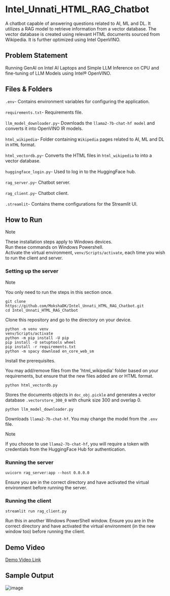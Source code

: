 # Intel_Unnati_HTML_RAG_Chatbot
A chatbot capable of answering questions related to AI, ML and DL. It utilizes a RAG model to retrieve information from a vector database. The vector database is created using relevant HTML documents sourced from Wikipedia. It is further optimized using Intel OpenVINO.

## Problem Statement
Running GenAI on Intel AI Laptops and Simple LLM Inference on CPU and fine-tuning of LLM Models using Intel® OpenVINO.
## Files & Folders
`.env`- Contains environment variables for configuring the application.</br></br>
`requirements.txt`- Requirements file.</br></br>
`llm_model_downloader.py`- Downloads the `llama2-7b-chat-hf model` and converts it into OpenVINO IR models.</br></br>
`html_wikipedia`- Folder containing `Wikipedia` pages related to AI, ML and DL in `HTML` format.</br></br>
`html_vectordb.py`- Converts the HTML files in `html_wikipedia` to into a vector database.</br></br>
`huggingface_login.py`- Used to log in to the HuggingFace hub.</br></br>
`rag_server.py`- Chatbot server.</br></br>
`rag_client.py`- Chatbot client.</br></br>
`.streamlit`- Contains theme configurations for the Streamlit UI.</br>

## How to Run
>[!NOTE]
>These installation steps apply to Windows devices.</br>
>Run these commands on Windows Powershell.</br>
>Activate the virtual environment, `venv/Scripts/activate`, each time you wish to run the client and server.</br>

### Setting up the server
>[!NOTE]
>You only need to run the steps in this section once.
```
git clone https://github.com/MokshaDK/Intel_Unnati_HTML_RAG_Chatbot.git
cd Intel_Unnati_HTML_RAG_Chatbot
```
Clone this repository and go to the directory on your device.
```
python -m venv venv
venv/Scripts/activate
python -m pip install -U pip
pip install -U setuptools wheel
pip install -r requirements.txt
python -m spacy download en_core_web_sm
```
Install the prerequisites.

You may add/remove files from the 'html_wikipedia' folder based on your requirements, but ensure that the new files added are or HTML format.
```
python html_vectordb.py
```
Stores the documents objects in `doc_obj.pickle` and generates a vector database `.vectorstore_300_0` with chunk size 300 and overlap 0.
```
python llm_model_downloader.py
```
Downloads `llama2-7b-chat-hf`. You may change the model from the `.env` file.
>[!NOTE]
>If you choose to use `llama2-7b-chat-hf`, you will require a token with credentials from the HuggingFace Hub for authentication.

### Running the server
```
uvicorn rag_server:app --host 0.0.0.0
```
Ensure you are in the correct directory and have activated the virtual environment before running the server.

### Running the client
```
streamlit run rag_client.py
```
Run this in another Windows PowerShell window.
Ensure you are in the correct directory and have activated the virtual environment (in the new window too) before running the client.

## Demo Video
[Demo Video Link](https://drive.google.com/file/d/1HLiFXQnD8EjVPJXKbCodGmn7SZW9sH9d/view?usp=sharing)

## Sample Output
![image](https://github.com/MokshaDK/Intel_Unnathi_HTML_RAG_Chatbot/assets/141493495/cedd4b60-364b-46a7-91d5-924d9007f71d)



